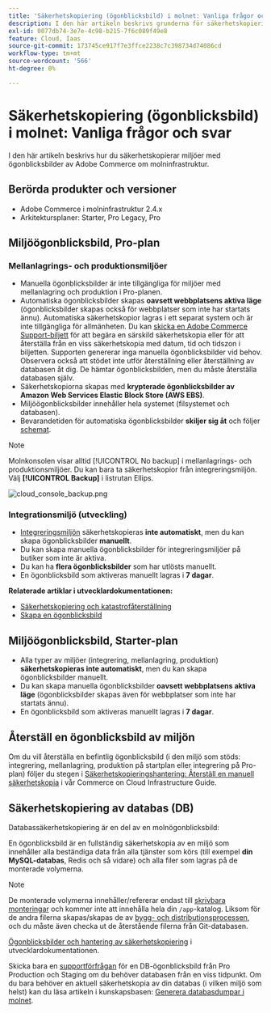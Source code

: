 ```yaml
---
title: 'Säkerhetskopiering (ögonblicksbild) i molnet: Vanliga frågor och svar'
description: I den här artikeln beskrivs grunderna för säkerhetskopiering av miljöer med ögonblicksbilder av Adobe Commerce om molninfrastruktur.
exl-id: 0077db74-3e7e-4c98-b215-7f6c089f49e8
feature: Cloud, Iaas
source-git-commit: 173745ce917f7e3ffce2238c7c398734d74086cd
workflow-type: tm+mt
source-wordcount: '566'
ht-degree: 0%

---
```


# Säkerhetskopiering (ögonblicksbild) i molnet: Vanliga frågor och svar

I den här artikeln beskrivs hur du säkerhetskopierar miljöer med ögonblicksbilder av Adobe Commerce om molninfrastruktur.

## Berörda produkter och versioner

* Adobe Commerce i molninfrastruktur 2.4.x
* Arkitektursplaner: Starter, Pro Legacy, Pro

## Miljöögonblicksbild, Pro-plan

### Mellanlagrings- och produktionsmiljöer

* Manuella ögonblicksbilder är inte tillgängliga för miljöer med mellanlagring och produktion i Pro-planen.
* Automatiska ögonblicksbilder skapas **oavsett webbplatsens aktiva läge** (ögonblicksbilder skapas också för webbplatser som inte har startats ännu). Automatiska säkerhetskopior lagras i ett separat system och är inte tillgängliga för allmänheten.
Du kan [skicka en Adobe Commerce Support-biljett](/help/help-center-guide/help-center/magento-help-center-user-guide.md) för att begära en särskild säkerhetskopia eller för att återställa från en viss säkerhetskopia med datum, tid och tidszon i biljetten. Supporten genererar inga manuella ögonblicksbilder vid behov.
Observera också att stödet inte utför återställning eller återställning av databasen åt dig. De hämtar ögonblicksbilden, men du måste återställa databasen själv.
* Säkerhetskopiorna skapas med **krypterade ögonblicksbilder av Amazon Web Services Elastic Block Store (AWS EBS)**.
* Miljöögonblicksbilder innehåller hela systemet (filsystemet och databasen).
* Bevarandetiden för automatiska ögonblicksbilder **skiljer sig åt** och följer [schemat](https://experienceleague.adobe.com/sv/docs/commerce-on-cloud/user-guide/architecture/pro-architecture#backup-and-disaster-recovery).

>[!NOTE]
>
>Molnkonsolen visar alltid [!UICONTROL No backup] i mellanlagrings- och produktionsmiljöer. Du kan bara ta säkerhetskopior från integreringsmiljön. Välj **[!UICONTROL Backup]** i listrutan Ellips.
>
>![cloud_console_backup.png](assets/cloud_console_backup.png)

### Integrationsmiljö (utveckling)

* [Integreringsmiljön](/help/announcements/adobe-commerce-announcements/integration-environment-enhancement-request-pro-and-starter.md) säkerhetskopieras **inte automatiskt**, men du kan skapa ögonblicksbilder **manuellt**.
* Du kan skapa manuella ögonblicksbilder för integreringsmiljöer på butiker som inte är aktiva.
* Du kan ha **flera ögonblicksbilder** som har utlösts manuellt.
* En ögonblicksbild som aktiveras manuellt lagras i **7 dagar**.

**Relaterade artiklar i utvecklardokumentationen:**

* [Säkerhetskopiering och katastrofåterställning](https://experienceleague.adobe.com/sv/docs/commerce-on-cloud/user-guide/architecture/pro-architecture#backup-and-disaster-recovery)
* [Skapa en ögonblicksbild](https://experienceleague.adobe.com/sv/docs/commerce-on-cloud/user-guide/develop/storage/snapshots)

## Miljöögonblicksbild, Starter-plan

* Alla typer av miljöer (integrering, mellanlagring, produktion) **säkerhetskopieras inte automatiskt**, men du kan skapa ögonblicksbilder manuellt.
* Du kan skapa manuella ögonblicksbilder **oavsett webbplatsens aktiva läge** (ögonblicksbilder skapas även för webbplatser som inte har startats ännu).
* En ögonblicksbild som aktiveras manuellt lagras i **7 dagar**.

## Återställ en ögonblicksbild av miljön

Om du vill återställa en befintlig ögonblicksbild (i den miljö som stöds: integrering, mellanlagring, produktion på startplan eller integrering på Pro-plan) följer du stegen i [Säkerhetskopieringshantering: Återställ en manuell säkerhetskopia](https://experienceleague.adobe.com/sv/docs/commerce-cloud-service/user-guide/develop/storage/snapshots#restore-a-manual-backup) i vår Commerce on Cloud Infrastructure Guide.

## Säkerhetskopiering av databas (DB)

Databassäkerhetskopiering är en del av en molnögonblicksbild:

En ögonblicksbild är en fullständig säkerhetskopia av en miljö som innehåller alla beständiga data från alla tjänster som körs (till exempel **din MySQL-databas**, Redis och så vidare) och alla filer som lagras på de monterade volymerna.

>[!NOTE]
>
>De monterade volymerna innehåller/refererar endast till [skrivbara monteringar](https://experienceleague.adobe.com/sv/docs/commerce-on-cloud/user-guide/configure/app/properties/properties#mounts) och kommer inte att innehålla hela din `/app`-katalog. Liksom för de andra filerna skapas/skapas de av [bygg- och distributionsprocessen](https://experienceleague.adobe.com/sv/docs/commerce-on-cloud/user-guide/architecture/pro-develop-deploy-workflow#deployment-workflow), och du måste även checka ut de återstående filerna från Git-databasen.

[Ögonblicksbilder och hantering av säkerhetskopiering](https://experienceleague.adobe.com/sv/docs/commerce-on-cloud/user-guide/develop/storage/snapshots) i utvecklardokumentationen.

Skicka bara en [supportförfrågan](/help/help-center-guide/help-center/magento-help-center-user-guide.md) för en DB-ögonblicksbild från Pro Production och Staging om du behöver databasen från en viss tidpunkt. Om du bara behöver en aktuell säkerhetskopia av din databas (i vilken miljö som helst) kan du läsa artikeln i kunskapsbasen: [Generera databasdumpar i molnet](/help/how-to/general/create-database-dump-on-cloud.md).
